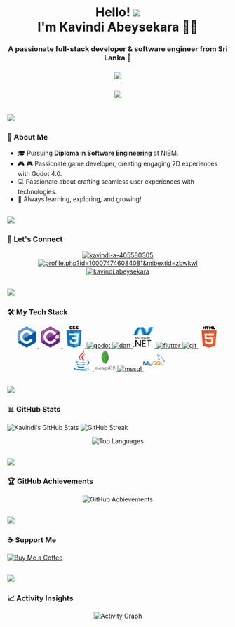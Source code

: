 <h1 align="center"> Hello! <img src = "https://raw.githubusercontent.com/MartinHeinz/MartinHeinz/master/wave.gif" width = 50px> <br> I'm <strong>Kavindi Abeysekara</strong> 👩‍💻</h1>

<h3 align="center">A passionate full-stack developer & software engineer from Sri Lanka 🚀</h3>
<p>
  <h3 align="center"><a href="https://github.com/DenverCoder1/readme-typing-svg"><img src="https://readme-typing-svg.herokuapp.com?&font=IBM+Plex+Sans&color=12def5&size=20&lines=Welcome+to+my+GitHub+Profile!;I'm+a+software+engineering+student+at+NIBM." /></a></h3>
</p>

<h3 align="center"><img src = "https://media.tenor.com/IF2JdxzmyN4AAAAj/coding-girl.gif" width = 250px></h3> 
<br>
<img src="https://user-images.githubusercontent.com/73097560/115834477-dbab4500-a447-11eb-908a-139a6edaec5c.gif">

### 🌟 About Me

- 🎓 Pursuing **Diploma in Software Engineering** at NIBM.  
- 🎮 🎮 Passionate game developer, creating engaging 2D experiences with Godot 4.0.  
- 💻 Passionate about crafting seamless user experiences with technologies.  
- 🌱 Always learning, exploring, and growing!
<br>
<img src="https://user-images.githubusercontent.com/73097560/115834477-dbab4500-a447-11eb-908a-139a6edaec5c.gif">

### 🔗 Let's Connect

<p align="center">
  <a href="https://linkedin.com/in/kavindi-a-405580305" target="blank">
    <img align="center" src="https://raw.githubusercontent.com/rahuldkjain/github-profile-readme-generator/master/src/images/icons/Social/linked-in-alt.svg" alt="kavindi-a-405580305" height="34" width="44"/>
  </a>
  <a href="https://fb.com/profile.php?id=100074746084081&mibextid=zbwkwl" target="blank">
    <img align="center" src="https://raw.githubusercontent.com/rahuldkjain/github-profile-readme-generator/master/src/images/icons/Social/facebook.svg" alt="profile.php?id=100074746084081&mibextid=zbwkwl" height="34" width="44"/>
  </a>
  <a href="https://instagram.com/kavindi.abeysekara" target="blank">
    <img align="center" src="https://raw.githubusercontent.com/rahuldkjain/github-profile-readme-generator/master/src/images/icons/Social/instagram.svg" alt="kavindi.abeysekara" height="34" width="44"/>
  </a>
</p>
<br>
<img src="https://user-images.githubusercontent.com/73097560/115834477-dbab4500-a447-11eb-908a-139a6edaec5c.gif">

### 🛠️ My Tech Stack

<p align="center">
  <a href="https://www.cprogramming.com/" target="_blank" rel="noreferrer">
    <img src="https://raw.githubusercontent.com/devicons/devicon/master/icons/c/c-original.svg" alt="c" width="50" height="50"/>
  </a>
  <a href="https://www.w3schools.com/cs/" target="_blank" rel="noreferrer">
    <img src="https://raw.githubusercontent.com/devicons/devicon/master/icons/csharp/csharp-original.svg" alt="csharp" width="50" height="50"/>
  </a>
  <a href="https://www.w3schools.com/css/" target="_blank" rel="noreferrer">
    <img src="https://raw.githubusercontent.com/devicons/devicon/master/icons/css3/css3-original-wordmark.svg" alt="css3" width="50" height="50"/>
  </a>
  <a href="https://www.w3schools.com/css/" target="_blank" rel="noreferrer">
    <img src="https://github.com/Scar1109/skill-icons/blob/main/icons/Godot-Light.svg" alt="godot" width="50" height="50"/>
  </a>
  <a href="https://dart.dev" target="_blank" rel="noreferrer">
    <img src="https://www.vectorlogo.zone/logos/dartlang/dartlang-icon.svg" alt="dart" width="50" height="50"/>
  </a>
  <a href="https://dotnet.microsoft.com/" target="_blank" rel="noreferrer">
    <img src="https://raw.githubusercontent.com/devicons/devicon/master/icons/dot-net/dot-net-original-wordmark.svg" alt="dotnet" width="50" height="50"/>
  </a>
  <a href="https://flutter.dev" target="_blank" rel="noreferrer">
    <img src="https://www.vectorlogo.zone/logos/flutterio/flutterio-icon.svg" alt="flutter" width="50" height="50"/>
  </a>
  <a href="https://git-scm.com/" target="_blank" rel="noreferrer">
    <img src="https://www.vectorlogo.zone/logos/git-scm/git-scm-icon.svg" alt="git" width="50" height="50"/>
  </a>
  <a href="https://www.w3.org/html/" target="_blank" rel="noreferrer">
    <img src="https://raw.githubusercontent.com/devicons/devicon/master/icons/html5/html5-original-wordmark.svg" alt="html5" width="50" height="50"/>
  </a>
  <a href="https://www.java.com" target="_blank" rel="noreferrer">
    <img src="https://raw.githubusercontent.com/devicons/devicon/master/icons/java/java-original.svg" alt="java" width="50" height="50"/>
  </a>
  <a href="https://www.mongodb.com/" target="_blank" rel="noreferrer">
    <img src="https://raw.githubusercontent.com/devicons/devicon/master/icons/mongodb/mongodb-original-wordmark.svg" alt="mongodb" width="50" height="50"/>
  </a>
  <a href="https://www.microsoft.com/en-us/sql-server" target="_blank" rel="noreferrer">
    <img src="https://www.svgrepo.com/show/303229/microsoft-sql-server-logo.svg" alt="mssql" width="50" height="50"/>
  </a>
  <a href="https://www.mysql.com/" target="_blank" rel="noreferrer">
    <img src="https://raw.githubusercontent.com/devicons/devicon/master/icons/mysql/mysql-original-wordmark.svg" alt="mysql" width="50" height="50"/>
  </a>
</p>
<br>
<img src="https://user-images.githubusercontent.com/73097560/115834477-dbab4500-a447-11eb-908a-139a6edaec5c.gif">

### 📊 GitHub Stats

<p>
  <img src="https://github-readme-stats.vercel.app/api?username=KavindiIA&show_icons=true&theme=radical" alt="Kavindi's GitHub Stats">
  <img src="https://github-readme-streak-stats.herokuapp.com/?user=KavindiIA&theme=radical" alt="GitHub Streak">
</p>
<p align="center">
  <img src="https://github-readme-stats.vercel.app/api/top-langs?username=KavindiIA&show_icons=true&locale=en&layout=compact&theme=radical" alt="Top Languages">
</p>
<br>
<img src="https://user-images.githubusercontent.com/73097560/115834477-dbab4500-a447-11eb-908a-139a6edaec5c.gif">

### 🏆 GitHub Achievements

<p align="center">
  <img src="https://github-profile-trophy.vercel.app/?username=KavindiIA&theme=radical" alt="GitHub Achievements">
</p>
<br>
<img src="https://user-images.githubusercontent.com/73097560/115834477-dbab4500-a447-11eb-908a-139a6edaec5c.gif">

### ☕ Support Me

<p align="left">
  <a href="https://www.buymeacoffee.com/KavindiIA" target="_blank">
    <img src="https://cdn.buymeacoffee.com/buttons/v2/default-yellow.png" height="50" width="210" alt="Buy Me a Coffee">
  </a>
</p>
<br>
<img src="https://user-images.githubusercontent.com/73097560/115834477-dbab4500-a447-11eb-908a-139a6edaec5c.gif">

### 📈 **Activity Insights**

<p align="center">
  <img src="https://github-readme-activity-graph.vercel.app/graph?username=KavindiIA&theme=radical" alt="Activity Graph">
</p>
